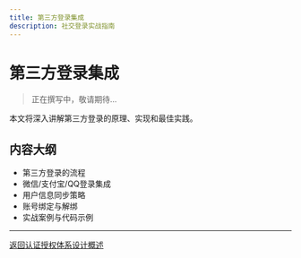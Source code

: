 ```yaml
---
title: 第三方登录集成
description: 社交登录实战指南
---
```


# 第三方登录集成

> 正在撰写中，敬请期待...

本文将深入讲解第三方登录的原理、实现和最佳实践。

## 内容大纲

- 第三方登录的流程
- 微信/支付宝/QQ登录集成
- 用户信息同步策略
- 账号绑定与解绑
- 实战案例与代码示例

---

[返回认证授权体系设计概述](/tutorials/architecture/security/auth-system/)

